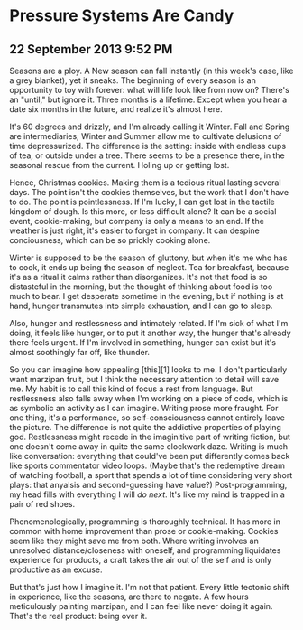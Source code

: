 # Pressure Systems Are Candy
## 22 September 2013 9:52 PM


Seasons are a ploy. A New season can fall instantly (in this week's case, like a grey blanket), yet it sneaks. The beginning of every season is an opportunity to toy with forever: what will life look like from now on? There's an "until," but ignore it. Three months is a lifetime. Except when you hear a date six months in the future, and realize it's almost here.

It's 60 degrees and drizzly, and I'm already calling it Winter. Fall and Spring are intermediaries; Winter and Summer allow me to cultivate delusions of time depressurized. The difference is the setting: inside with endless cups of tea, or outside under a tree. There seems to be a presence there, in the seasonal rescue from the current. Holing up or getting lost.

Hence, Christmas cookies. Making them is a tedious ritual lasting several days. The point isn't the cookies themselves, but the work that I don't have to do. The point is pointlessness. If I'm lucky, I can get lost in the tactile kingdom of dough. Is this more, or less difficult alone? It can be a social event, cookie-making, but company is only a means to an end. If the weather is just right, it's easier to forget in company. It can despine conciousness, which can be so prickly cooking alone.

Winter is supposed to be the season of gluttony, but when it's me who has to cook, it ends up being the season of neglect. Tea for breakfast, because it's as a ritual it calms rather than disorganizes. It's not that food is so distasteful in the morning, but the thought of thinking about food is too much to bear. I get desperate sometime in the evening, but if nothing is at hand, hunger transmutes into simple exhaustion, and I can go to sleep.

Also, hunger and restlessness and intimately related. If I'm sick of what I'm doing, it feels like hunger, or to put it another way, the hunger that's already there feels urgent. If I'm involved in something, hunger can exist but it's almost soothingly far off, like thunder.

So you can imagine how appealing [this][1] looks to me. I don't particularly want marzipan fruit, but I think the necessary attention to detail will save me. My habit is to call this kind of focus a rest from language. But restlessness also falls away when I'm working on a piece of code, which is as symbolic an activity as I can imagine. Writing prose more fraught. For one thing, it's a performance, so self-consciousness cannot entirely leave the picture. The difference is not quite the addictive properties of playing god. Restlessness might recede in the imaginitive part of writing fiction, but one doesn't come away in quite the same clockwork daze. Writing is much like conversation: everything that could've been put differently comes back like sports commentator video loops. (Maybe that's the redemptive dream of watching football, a sport that spends a lot of time considering very short plays: that anyalsis and second-guessing have value?) Post-programming, my head fills with everything I will *do next*. It's like my mind is trapped in a pair of red shoes.

Phenomenologically, programming is thoroughly technical. It has more in common with home improvement than prose or cookie-making. Cookies seem like they might save me from both. Where writing involves an unresolved distance/closeness with oneself, and programming liquidates experience for products, a craft takes the air out of the self and is only productive as an excuse.

But that's just how I imagine it. I'm not that patient.
Every little tectonic shift in experience, like the seasons, are there to negate. A few hours meticulously painting marzipan, and I can feel like never doing it again. That's the real product: being over it.
